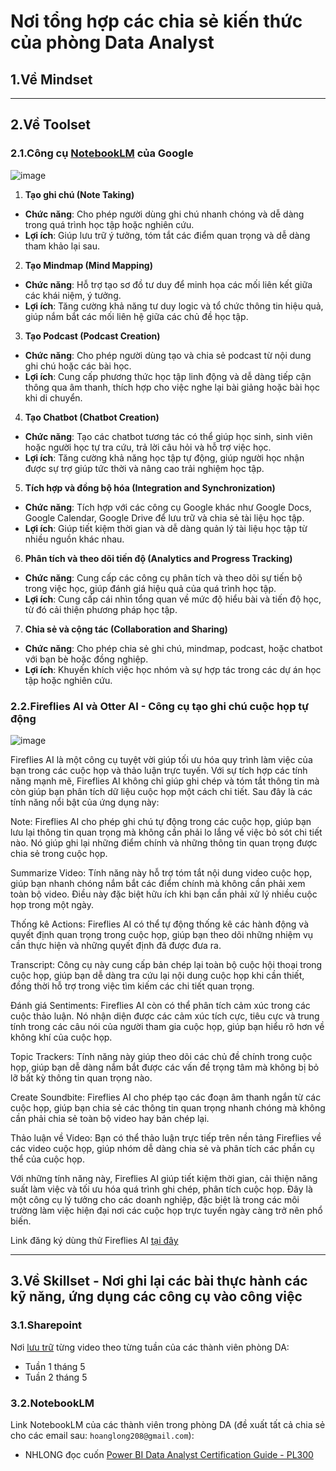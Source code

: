 # Nơi tổng hợp các chia sẻ kiến thức của phòng Data Analyst

## 1.Về Mindset

---

## 2.Về Toolset
### 2.1.Công cụ [NotebookLM](https://notebooklm.google.com/) của Google

![image](https://github.com/user-attachments/assets/70d77fe1-4077-4402-9af8-395c98a540dc)

1. **Tạo ghi chú (Note Taking)**
- **Chức năng**: Cho phép người dùng ghi chú nhanh chóng và dễ dàng trong quá trình học tập hoặc nghiên cứu.
- **Lợi ích**: Giúp lưu trữ ý tưởng, tóm tắt các điểm quan trọng và dễ dàng tham khảo lại sau.

2. **Tạo Mindmap (Mind Mapping)**
- **Chức năng**: Hỗ trợ tạo sơ đồ tư duy để minh họa các mối liên kết giữa các khái niệm, ý tưởng.
- **Lợi ích**: Tăng cường khả năng tư duy logic và tổ chức thông tin hiệu quả, giúp nắm bắt các mối liên hệ giữa các chủ đề học tập.

3. **Tạo Podcast (Podcast Creation)**
- **Chức năng**: Cho phép người dùng tạo và chia sẻ podcast từ nội dung ghi chú hoặc các bài học.
- **Lợi ích**: Cung cấp phương thức học tập linh động và dễ dàng tiếp cận thông qua âm thanh, thích hợp cho việc nghe lại bài giảng hoặc bài học khi di chuyển.

4. **Tạo Chatbot (Chatbot Creation)**
- **Chức năng**: Tạo các chatbot tương tác có thể giúp học sinh, sinh viên hoặc người học tự tra cứu, trả lời câu hỏi và hỗ trợ việc học.
- **Lợi ích**: Tăng cường khả năng học tập tự động, giúp người học nhận được sự trợ giúp tức thời và nâng cao trải nghiệm học tập.

5. **Tích hợp và đồng bộ hóa (Integration and Synchronization)**
- **Chức năng**: Tích hợp với các công cụ Google khác như Google Docs, Google Calendar, Google Drive để lưu trữ và chia sẻ tài liệu học tập.
- **Lợi ích**: Giúp tiết kiệm thời gian và dễ dàng quản lý tài liệu học tập từ nhiều nguồn khác nhau.

6. **Phân tích và theo dõi tiến độ (Analytics and Progress Tracking)**
- **Chức năng**: Cung cấp các công cụ phân tích và theo dõi sự tiến bộ trong việc học, giúp đánh giá hiệu quả của quá trình học tập.
- **Lợi ích**: Cung cấp cái nhìn tổng quan về mức độ hiểu bài và tiến độ học, từ đó cải thiện phương pháp học tập.

7. **Chia sẻ và cộng tác (Collaboration and Sharing)**
- **Chức năng**: Cho phép chia sẻ ghi chú, mindmap, podcast, hoặc chatbot với bạn bè hoặc đồng nghiệp.
- **Lợi ích**: Khuyến khích việc học nhóm và sự hợp tác trong các dự án học tập hoặc nghiên cứu.

### 2.2.Fireflies AI và Otter AI - Công cụ tạo ghi chú cuộc họp tự động

![image](https://github.com/user-attachments/assets/e73c160d-3747-42b5-b781-fdc2917006cc)

Fireflies AI là một công cụ tuyệt vời giúp tối ưu hóa quy trình làm việc của bạn trong các cuộc họp và thảo luận trực tuyến. Với sự tích hợp các tính năng mạnh mẽ, Fireflies AI không chỉ giúp ghi chép và tóm tắt thông tin mà còn giúp bạn phân tích dữ liệu cuộc họp một cách chi tiết. Sau đây là các tính năng nổi bật của ứng dụng này:

Note: Fireflies AI cho phép ghi chú tự động trong các cuộc họp, giúp bạn lưu lại thông tin quan trọng mà không cần phải lo lắng về việc bỏ sót chi tiết nào. Nó giúp ghi lại những điểm chính và những thông tin quan trọng được chia sẻ trong cuộc họp.

Summarize Video: Tính năng này hỗ trợ tóm tắt nội dung video cuộc họp, giúp bạn nhanh chóng nắm bắt các điểm chính mà không cần phải xem toàn bộ video. Điều này đặc biệt hữu ích khi bạn cần phải xử lý nhiều cuộc họp trong một ngày.

Thống kê Actions: Fireflies AI có thể tự động thống kê các hành động và quyết định quan trọng trong cuộc họp, giúp bạn theo dõi những nhiệm vụ cần thực hiện và những quyết định đã được đưa ra.

Transcript: Công cụ này cung cấp bản chép lại toàn bộ cuộc hội thoại trong cuộc họp, giúp bạn dễ dàng tra cứu lại nội dung cuộc họp khi cần thiết, đồng thời hỗ trợ trong việc tìm kiếm các chi tiết quan trọng.

Đánh giá Sentiments: Fireflies AI còn có thể phân tích cảm xúc trong các cuộc thảo luận. Nó nhận diện được các cảm xúc tích cực, tiêu cực và trung tính trong các câu nói của người tham gia cuộc họp, giúp bạn hiểu rõ hơn về không khí của cuộc họp.

Topic Trackers: Tính năng này giúp theo dõi các chủ đề chính trong cuộc họp, giúp bạn dễ dàng nắm bắt được các vấn đề trọng tâm mà không bị bỏ lỡ bất kỳ thông tin quan trọng nào.

Create Soundbite: Fireflies AI cho phép tạo các đoạn âm thanh ngắn từ các cuộc họp, giúp bạn chia sẻ các thông tin quan trọng nhanh chóng mà không cần phải chia sẻ toàn bộ video hay bản chép lại.

Thảo luận về Video: Bạn có thể thảo luận trực tiếp trên nền tảng Fireflies về các video cuộc họp, giúp nhóm dễ dàng chia sẻ và phân tích các phần cụ thể của cuộc họp.

Với những tính năng này, Fireflies AI giúp tiết kiệm thời gian, cải thiện năng suất làm việc và tối ưu hóa quá trình ghi chép, phân tích cuộc họp. Đây là một công cụ lý tưởng cho các doanh nghiệp, đặc biệt là trong các môi trường làm việc hiện đại nơi các cuộc họp trực tuyến ngày càng trở nên phổ biến.

Link đăng ký dùng thử Fireflies AI [tại đây](https://app.fireflies.ai/login?referralCode=01JQJKFR2VWMJW28XXAYY6K0SS)

---

## 3.Về Skillset - Nơi ghi lại các bài thực hành các kỹ năng, ứng dụng các công cụ vào công việc

### 3.1.Sharepoint

Nơi [lưu trữ](https://foxai.sharepoint.com/:f:/s/TaiLieuTTSXFoxAI/EsDZLWSaqn1Bk_Uo1aqXOIQBDXGbVYJanPV0oJZGlfS67g?e=DiapDF) từng video theo từng tuần của các thành viên phòng DA:
- Tuần 1 tháng 5
- Tuần 2 tháng 5

### 3.2.NotebookLM

Link NotebookLM của các thành viên trong phòng DA (đề xuất tất cả chia sẻ cho các email sau: `hoanglong208@gmail.com`):

- NHLONG đọc cuốn [Power BI Data Analyst Certification Guide - PL300](https://notebooklm.google.com/notebook/54107a13-fed7-4b65-8b1f-f519596da721) 
